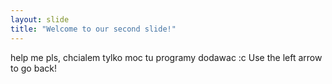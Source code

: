 ```yaml
---
layout: slide
title: "Welcome to our second slide!"
---
```

help me pls, chcialem tylko moc tu programy dodawac :c
Use the left arrow to go back!
